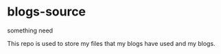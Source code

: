 # blogs-source
something need

This repo is used to store my files that my blogs have used and my blogs.
